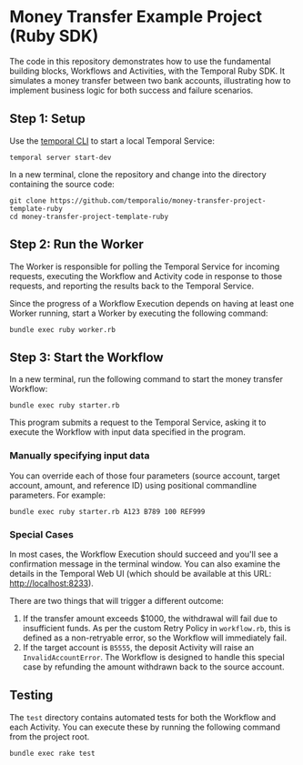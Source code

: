 # Money Transfer Example Project (Ruby SDK)

The code in this repository demonstrates how to use the fundamental
building blocks, Workflows and Activities, with the Temporal Ruby SDK.
It simulates a money transfer between two bank accounts, illustrating
how to implement business logic for both success and failure scenarios.


## Step 1: Setup

Use the [temporal CLI](https://docs.temporal.io/cli) to start a local
Temporal Service:


```command
temporal server start-dev
```

In a new terminal, clone the repository and change into the directory
containing the source code:

```command
git clone https://github.com/temporalio/money-transfer-project-template-ruby
cd money-transfer-project-template-ruby
```

## Step 2: Run the Worker

The Worker is responsible for polling the Temporal Service for incoming
requests, executing the Workflow and Activity code in response to those
requests, and reporting the results back to the Temporal Service.

Since the progress of a Workflow Execution depends on having at least
one Worker running, start a Worker by executing the following command:

```command
bundle exec ruby worker.rb
```


## Step 3: Start the Workflow

In a new terminal, run the following command to start the money transfer
Workflow:

```command
bundle exec ruby starter.rb
```

This program submits a request to the Temporal Service, asking it to
execute the Workflow with input data specified in the program.


### Manually specifying input data

You can override each of those four parameters (source account, target
account, amount, and reference ID) using positional commandline parameters.
For example:


```command
bundle exec ruby starter.rb A123 B789 100 REF999
```


### Special Cases

In most cases, the Workflow Execution should succeed and you'll see a
confirmation message in the terminal window. You can also examine the
details in the Temporal Web UI (which should be available at this URL: 
<http://localhost:8233>).

There are two things that will trigger a different outcome:

1. If the transfer amount exceeds $1000, the withdrawal will fail due
   to insufficient funds. As per the custom Retry Policy in `workflow.rb`,
   this is defined as a non-retryable error, so the Workflow will
   immediately fail.
2. If the target account is `B5555`, the deposit Activity will raise an
   `InvalidAccountError`. The Workflow is designed to handle this special
    case by refunding the amount withdrawn back to the source account.


## Testing

The `test` directory contains automated tests for both the Workflow and
each Activity. You can execute these by running the following command
from the project root.

```command
bundle exec rake test
```
